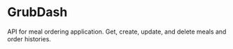 # GrubDash
API for meal ordering application. Get, create, update, and delete meals and order histories.
